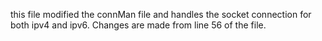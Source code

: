 this file modified the connMan file and handles the socket connection for both
ipv4 and ipv6. Changes are made from line 56 of the file.